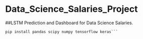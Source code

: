 # Data_Science_Salaries_Project
##LSTM Prediction and Dashboard for Data Science Salaries.

```#install necessary libraries 
pip install pandas scipy numpy tensorflow keras```
